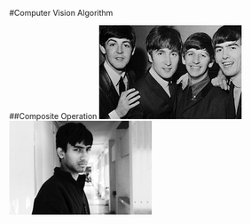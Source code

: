 #Computer Vision Algorithm

##Composite Operation
![Background](https://github.com/ShaShekhar/Computer_Vision/blob/master/Composite_operation/comp_background.jpg) ![Foreground](https://github.com/ShaShekhar/Computer_Vision/blob/master/Composite_operation/comp_foreground.jpg)
